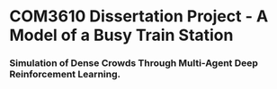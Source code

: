 # COM3610 Dissertation Project - A Model of a Busy Train Station
### Simulation of Dense Crowds Through Multi-Agent Deep Reinforcement Learning.
